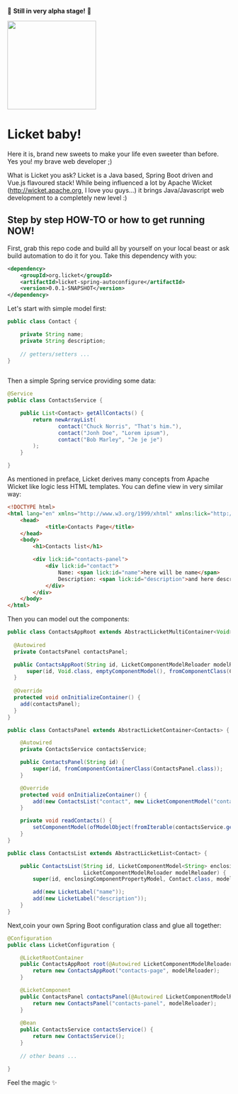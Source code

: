 :construction: **Still in very alpha stage!** :construction:
 
<img width="200" src="https://raw.githubusercontent.com/activey/licket/master/licket.png"></img>

# Licket baby!
Here it is, brand new sweets to make your life even sweeter than before. Yes you! my brave web developer ;)

What is Licket you ask? Licket is a Java based, Spring Boot driven and Vue.js flavoured stack!
While being influenced a lot by Apache Wicket (http://wicket.apache.org, I love you guys...) it brings Java/Javascript web development to a completely new level :)

## Step by step HOW-TO or how to get running NOW!

First, grab this repo code and build all by yourself on your local beast or ask build automation to do it for you.
Take this dependency with you:

```xml
<dependency>
    <groupId>org.licket</groupId>
    <artifactId>licket-spring-autoconfigure</artifactId>
    <version>0.0.1-SNAPSHOT</version>
</dependency>
```

Let's start with simple model first:

```java
public class Contact {

    private String name;
    private String description;
    
    // getters/setters ...
}
    
```

Then a simple Spring service providing some data:

```java
@Service
public class ContactsService {

    public List<Contact> getAllContacts() {
        return newArrayList(
                contact("Chuck Norris", "That's him."),
                contact("Jonh Doe", "Lorem ipsum"),
                contact("Bob Marley", "Je je je")
        );
    }

}
```

As mentioned in preface, Licket derives many concepts from Apache Wicket like logic less HTML templates. You can define view in very similar way:

```html
<!DOCTYPE html>
<html lang="en" xmlns="http://www.w3.org/1999/xhtml" xmlns:lick="http://www.w3.org/1999/xhtml">
    <head>
            <title>Contacts Page</title>
    </head>
    <body>
        <h1>Contacts list</h1>

        <div lick:id="contacts-panel">
            <div lick:id="contact">
                Name: <span lick:id="name">here will be name</span>
                Description: <span lick:id="description">and here description</span>
            </div>
        </div>
    </body>
</html>
```

Then you can model out the components:

```java
public class ContactsAppRoot extends AbstractLicketMultiContainer<Void> {
    
  @Autowired
  private ContactsPanel contactsPanel;

  public ContactsAppRoot(String id, LicketComponentModelReloader modelReloader) {
      super(id, Void.class, emptyComponentModel(), fromComponentClass(ContactsAppRoot.class), modelReloader);
  }
  
  @Override
  protected void onInitializeContainer() {
    add(contactsPanel);
  }
}

public class ContactsPanel extends AbstractLicketContainer<Contacts> {

    @Autowired
    private ContactsService contactsService;

    public ContactsPanel(String id) {
        super(id, fromComponentContainerClass(ContactsPanel.class));
    }

    @Override
    protected void onInitializeContainer() {
        add(new ContactsList("contact", new LicketComponentModel("contacts"), modelReloader())); 
    }

    private void readContacts() {
        setComponentModel(ofModelObject(fromIterable(contactsService.getAllContacts())));
    }
}

public class ContactsList extends AbstractLicketList<Contact> {

    public ContactsList(String id, LicketComponentModel<String> enclosingComponentPropertyModel,
                        LicketComponentModelReloader modelReloader) {
        super(id, enclosingComponentPropertyModel, Contact.class, modelReloader);

        add(new LicketLabel("name"));
        add(new LicketLabel("description"));
    }
}
```

Next,coin your own Spring Boot configuration class and glue all together:

```java
@Configuration
public class LicketConfiguration {

    @LicketRootContainer
    public ContactsAppRoot root(@Autowired LicketComponentModelReloader modelReloader) {
        return new ContactsAppRoot("contacts-page", modelReloader);
    }

    @LicketComponent
    public ContactsPanel contactsPanel(@Autowired LicketComponentModelReloader modelReloader) {
        return new ContactsPanel("contacts-panel", modelReloader);
    }
    
    @Bean
    public ContactsService contactsService() {
        return new ContactsService();
    }
    
    // other beans ...

}
```

Feel the magic :sparkles:
 
